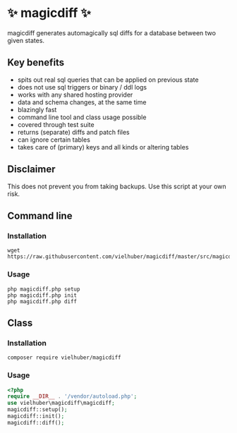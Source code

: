 # ✨ magicdiff ✨

magicdiff generates automagically sql diffs for a database between two given states.

## Key benefits

* spits out real sql queries that can be applied on previous state
* does not use sql triggers or binary / ddl logs
* works with any shared hosting provider
* data and schema changes, at the same time
* blazingly fast
* command line tool and class usage possible
* covered through test suite
* returns (separate) diffs and patch files
* can ignore certain tables 
* takes care of (primary) keys and all kinds or altering tables

## Disclaimer

This does not prevent you from taking backups. Use this script at your own risk.

## Command line

### Installation

```
wget https://raw.githubusercontent.com/vielhuber/magicdiff/master/src/magicdiff.php
```

### Usage

```
php magicdiff.php setup
php magicdiff.php init
php magicdiff.php diff
```


## Class

### Installation

```
composer require vielhuber/magicdiff
```
    
### Usage

```php
<?php
require __DIR__ . '/vendor/autoload.php';
use vielhuber\magicdiff\magicdiff;
magicdiff::setup();
magicdiff::init();
magicdiff::diff();
```

